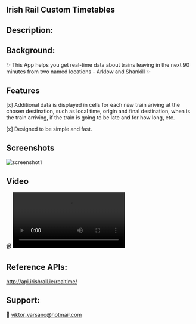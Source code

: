 
## Irish Rail Custom Timetables


## Description:


## Background:
:sparkles:    This App helps you get real-time data about trains leaving in the next 90 minutes from two named locations - Arklow and Shankill :sparkles:


## Features
[x]  Additional data is displayed in cells for each new train ariving at the chosen destination, such as local time, origin and final destination, when is the train arriving, if the train is going to be late and for how long, etc.

[x]  Designed to be simple and fast. 


## Screenshots
![screenshot1](https://github.com/ViktorVarsano/IrishRailCustomTimetables/blob/main/CustomScreenshot1.png?raw=true "screenshot1") 


## Video

:video_camera:   ![Irish Rail Custom Timetables Video](https://github.com/ViktorVarsano/IrishRailCustomTimetables/blob/main/vv-test-4.mp4?raw=true "Demo1")


## Reference APIs:

http://api.irishrail.ie/realtime/

## Support:
:rocket:   viktor_varsano@hotmail.com
